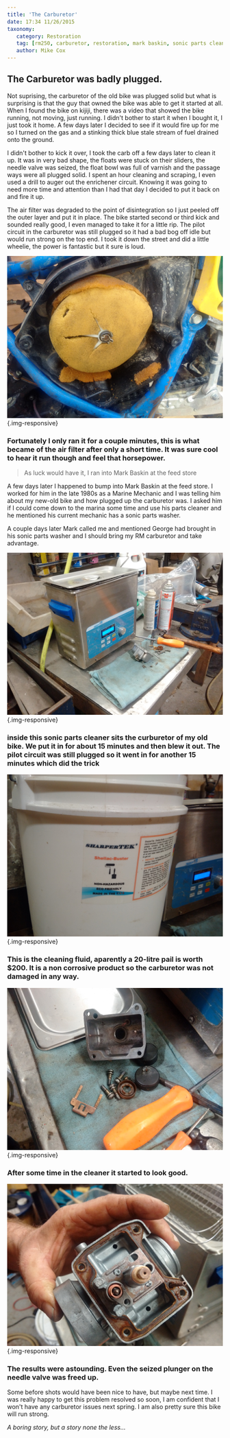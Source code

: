 ```yaml
---
title: 'The Carburetor'
date: 17:34 11/26/2015 
taxonomy:
   category: Restoration
   tag: [rm250, carburetor, restoration, mark baskin, sonic parts cleaner]
   author: Mike Cox
---
```


## The Carburetor was badly plugged.

Not suprising, the carburetor of the old bike was plugged solid but what is surprising is that the guy that owned the bike was able to get it started at all. When I found the bike on kijiji, there was a video that showed the bike running, not moving, just running.  I didn't bother to start it when I bought it, I just took it home.  A few days later I decided to see if it would fire up for me so I turned on the gas and a stinking thick blue stale stream of fuel drained onto the ground.

I didn't bother to kick it over, I took the carb off a few days later to clean it up.  It was in very bad shape, the floats were stuck on their sliders, the needle valve was seized, the float bowl was full of varnish and the passage ways were all plugged solid.  I spent an hour cleaning and scraping, I even used a drill to auger out the enrichener circuit.  Knowing it was going to need more time and attention than I had that day I decided to put it back on and fire it up.

The air filter was degraded to the point of disintegration so I just peeled off the outer layer and put it in place.  The bike started second or third kick and sounded really good, I even managed to take it for a little rip.  The pilot circuit in the carburetor was still plugged so it had a bad bog off idle but would run strong on the top end.  I took it down the street and did a little wheelie, the power is fantastic but it sure is loud.

![Air Filter](IMG_20151121_125524.jpg?cropResize=800,800){.img-responsive}
### Fortunately I only ran it for a couple minutes, this is what became of the air filter after only a short time.  It was sure cool to hear it run though and feel that horsepower.

> As luck would have it, I ran into Mark Baskin at the feed store

A few days later I happened to bump into Mark Baskin at the feed store.  I worked for him in the late 1980s as a Marine Mechanic and I was telling him about my new-old bike and how plugged up the carburetor was.  I asked him if I could come down to the marina some time and use his parts cleaner and he mentioned his current mechanic has a sonic parts washer.

A couple days later Mark called me and mentioned George had brought in his sonic parts washer and I should bring my RM carburetor and take advantage.


![Sonic parts cleaner](IMG_20151124_100525.jpg?cropResize=800,800 "Carburetor"){.img-responsive}
### inside this sonic parts cleaner sits the curburetor of my old bike.  We put it in for about 15 minutes and then blew it out.  The pilot circuit was still plugged so it went in for another 15 minutes which did the trick  

![Cleaning fluid](IMG_20151124_103809.jpg?cropResize=800,800 "Carburetor"){.img-responsive}
### This is the cleaning fluid, aparently a 20-litre pail is worth $200. It is a non corrosive product so the carburetor was not damaged in any way.

![The parts](IMG_20151124_105149.jpg?cropResize=800,800 "Carburetor"){.img-responsive}
### After some time in the cleaner it started to look good.

![The finished product](1IMG_20151124_105143.jpg?cropResize=800,800 "Carburetor"){.img-responsive}
### The results were astounding. Even the seized plunger on the needle valve was freed up.

Some before shots would have been nice to have, but maybe next time.  I was really happy to get this problem resolved so soon, I am confident that I won't have any carburetor issues next spring. I am also pretty sure this bike will run strong.

*A boring story, but a story none the less...*



